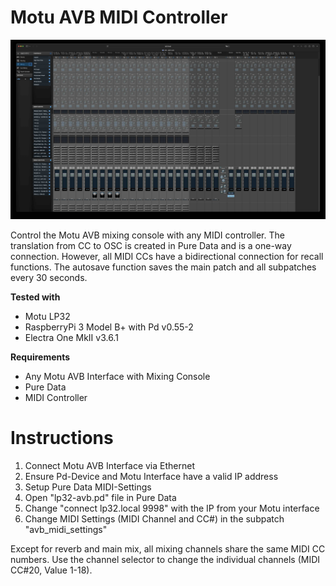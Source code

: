 # Motu AVB MIDI Controller

![](MotuAVB.jpg)

Control the Motu AVB mixing console with any MIDI controller. The translation from CC to OSC is created in Pure Data and is a one-way connection. However, all MIDI CCs have a bidirectional connection for recall functions. The autosave function saves the main patch and all subpatches every 30 seconds.

**Tested with**
- Motu LP32
- RaspberryPi 3 Model B+ with Pd v0.55-2
- Electra One MkII v3.6.1

**Requirements**
- Any Motu AVB Interface with Mixing Console
- Pure Data
- MIDI Controller

# Instructions
1. Connect Motu AVB Interface via Ethernet
2. Ensure Pd-Device and Motu Interface have a valid IP address
3. Setup Pure Data MIDI-Settings
4. Open "lp32-avb.pd" file in Pure Data
5. Change "connect lp32.local 9998" with the IP from your Motu interface
6. Change MIDI Settings (MIDI Channel and CC#) in the subpatch "avb_midi_settings"

Except for reverb and main mix, all mixing channels share the same MIDI CC numbers. Use the channel selector to change the individual channels (MIDI CC#20, Value 1-18).
